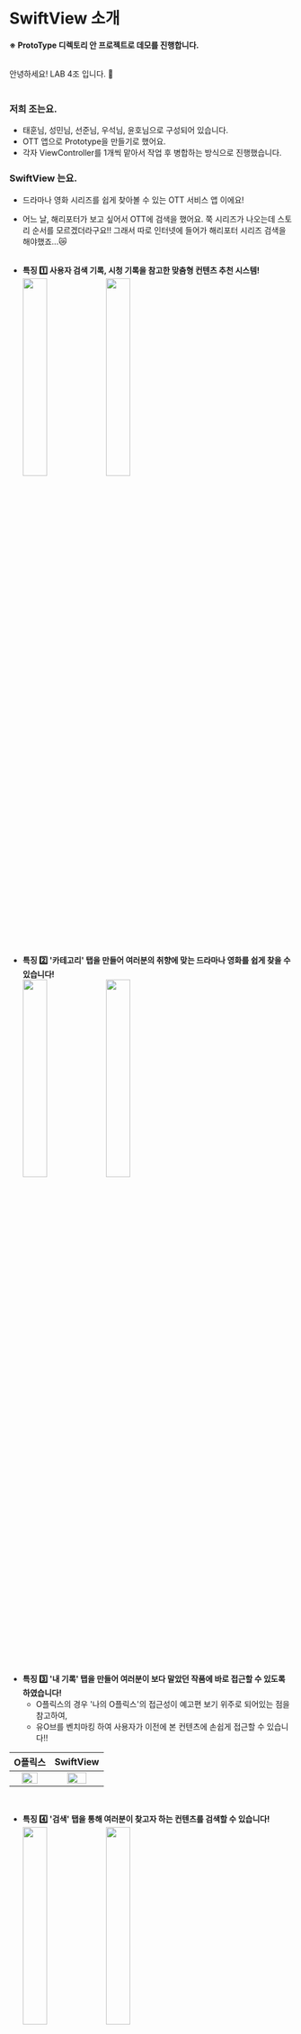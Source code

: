 # SwiftView 소개
**※ ProtoType 디렉토리 안 프로젝트로 데모를 진행합니다.**<br><br>

안녕하세요! LAB 4조 입니다. 🙌 <br><br>

### 저희 조는요.
* 태훈님, 성민님, 선준님, 우석님, 윤호님으로 구성되어 있습니다.
* OTT 앱으로 Prototype을 만들기로 했어요.
* 각자 ViewController를 1개씩 맡아서 작업 후 병합하는 방식으로 진행했습니다.<br>

### SwiftView 는요.
* 드라마나 영화 시리즈를 쉽게 찾아볼 수 있는 OTT 서비스 앱 이에요!
* 어느 날, 해리포터가 보고 싶어서 OTT에 검색을 했어요. 쭉 시리즈가 나오는데 스토리 순서를 모르겠더라구요!!
그래서 따로 인터넷에 들어가 해리포터 시리즈 검색을 해야했죠...😿
<br><br>

* **특징 1️⃣ 사용자 검색 기록, 시청 기록을 참고한 맞춤형 컨텐츠 추천 시스템!**<br>
<img src="https://github.com/APP-iOS4/UIKit-Prototype-LAB4/assets/101854288/fc832989-c506-4864-b004-e0027adad4d3" width="30%"></img>
<img src="https://github.com/APP-iOS4/UIKit-Prototype-LAB4/assets/101854288/1984cec7-017a-45b1-9b1c-66c28542b785" width="30%"></img>
<br><br>

* **특징 2️⃣ '카테고리' 탭을 만들어 여러분의 취향에 맞는 드라마나 영화를 쉽게 찾을 수 있습니다!**<br>
<img src="https://github.com/APP-iOS4/UIKit-Prototype-LAB4/assets/101854288/be3a99fe-35d9-44df-8001-2f3dbbc5a355" width="30%"></img>
<img src="https://github.com/APP-iOS4/UIKit-Prototype-LAB4/assets/101854288/215b7715-60a9-4f19-b712-49df9b36a129" width="30%"></img><br><br>

<br>

* **특징 3️⃣ '내 기록' 탭을 만들어 여러분이 보다 말았던 작품에 바로 접근할 수 있도록 하였습니다!**<br>
  - O플릭스의 경우 '나의 O플릭스'의 접근성이 예고편 보기 위주로 되어있는 점을 참고하여,<br>
  - 유O브를 벤치마킹 하여 사용자가 이전에 본 컨텐츠에 손쉽게 접근할 수 있습니다!!<br>
 
|O플릭스|SwiftView|
|:---:|:---:|
|<img src="https://github.com/APP-iOS4/UIKit-Prototype-LAB4/assets/101854288/4879090d-18b0-4348-8a3a-7f00f8b8f06a" width="70%"></img>|<img src="https://github.com/APP-iOS4/UIKit-Prototype-LAB4/assets/101854288/37f7812e-2330-47b2-8a0b-802d8d7dc41c" width="65%"></img>|

<br>

* **특징 4️⃣ '검색' 탭을 통해 여러분이 찾고자 하는 컨텐츠를 검색할 수 있습니다!**<br>
<img src="https://github.com/APP-iOS4/UIKit-Prototype-LAB4/assets/101854288/d84c5ebd-3fc5-4a93-9465-1d7d8354312f" width="30%"></img>
<img src="https://github.com/APP-iOS4/UIKit-Prototype-LAB4/assets/101854288/939dabc9-005f-44dc-a39a-902da33a6677" width="30%"></img><br><br>

* **특징 5️⃣ 현재 시청 중인 컨텐츠를 볼 수 있습니다.**<br>
  - 아래 '정주행 순서'를 통해 컨텐츠를 손쉽게 정주행 하실 수 있습니다!<br>
<img src="https://github.com/APP-iOS4/UIKit-Prototype-LAB4/assets/101854288/e5db3eaa-135b-407f-9473-f7ff88c5f6b5" width="30%" ></img>


<br><br>


# App Define Statements
OTT를 시청하는 이용자가<br>
작품의 시리즈를 따로 검색할 필요 없이 앱 내의 검색 기능을 통해 시리즈 정보를 바로 제공해주고,<br>
보다만 작품에 빠르게 접근할 수 있는 OTT 앱<br><br><br>

# SwiftView 데모 시나리오
**※ ProtoType 디렉토리 안 프로젝트로 데모를 진행합니다.**
1. 홈 탭에서 *해리포터 마법사의 돌* 컨텐츠 선택 → 바로 컨텐츠 시청 가능
2. Back 버튼을 눌러 다시 홈으로 이동
3. '검색' 탭 선택 → 검색창에 *Harry Potter* 검색(상단 검색 버튼이나 return 키를 누르세요)
4. 해리포터 스토리 정주행 확인 후 *해리포터 마법사의 돌* 컨텐츠 선택 → 컨텐츠 시청 가능
5. '내 기록' 탭 선택 → 보다만 컨텐츠 확인 가능<br><br><br>

# 미구현된 목표
* 드라마나 영화 컨텐츠만이 아닌 다양한 미디어 컨텐츠 확보
* 드라마나 영화 컨텐츠 정보(시리즈 순서 등)를 담고 있는 Model을 구현하기<br><br><br>

# 테스트 환경
* **iOS Version: 17.2**<br>
* **테스트 기종: iPhone 15 Pro Simulator**<br>

<br><br>


긴 글 읽어주셔서 감사합니다.<br>
SwiftView 많이 이용해주세요.(ㅡㅡ)
